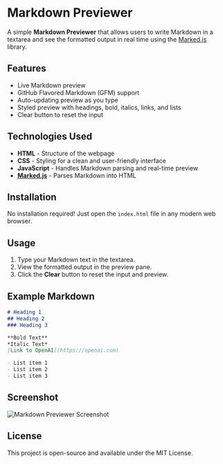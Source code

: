 # Markdown Previewer

A simple **Markdown Previewer** that allows users to write Markdown in a textarea and see the formatted output in real time using the [Marked.js](https://marked.js.org/) library.

## Features

- Live Markdown preview
- GitHub Flavored Markdown (GFM) support
- Auto-updating preview as you type
- Styled preview with headings, bold, italics, links, and lists
- Clear button to reset the input

## Technologies Used

- **HTML** - Structure of the webpage
- **CSS** - Styling for a clean and user-friendly interface
- **JavaScript** - Handles Markdown parsing and real-time preview
- **[Marked.js](https://marked.js.org/)** - Parses Markdown into HTML

## Installation

No installation required! Just open the `index.html` file in any modern web browser.

## Usage

1. Type your Markdown text in the textarea.
2. View the formatted output in the preview pane.
3. Click the **Clear** button to reset the input and preview.

## Example Markdown

```markdown
# Heading 1
## Heading 2
### Heading 3

**Bold Text**  
*Italic Text*  
[Link to OpenAI](https://openai.com)

- List item 1
- List item 2
- List item 3
```

## Screenshot
![Markdown Previewer Screenshot](https://via.placeholder.com/800x400.png?text=Markdown+Previewer+Screenshot)

## License
This project is open-source and available under the MIT License.

